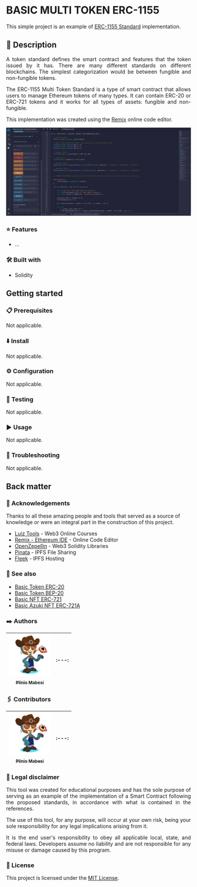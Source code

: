 # BASIC MULTI TOKEN ERC-1155

This simple project is an example of [ERC-1155 Standard](https://eips.ethereum.org/EIPS/eip-1155) implementation.

## :speech_balloon: Description

<p align="justify">A token standard defines the smart contract and features that the token issued by it has. There are many different standards on different blockchains. The simplest categorization would be between fungible and non-fungible tokens.</p>
<p align="justify">The ERC-1155 Multi Token Standard is a type of smart contract that allows users to manage Ethereum tokens of many types. It can contain ERC-20 or ERC-721 tokens and it works for all types of assets: fungible and non-fungible.</p>

This implementation was created using the [Remix](https://remix.ethereum.org/) online code editor.

<div align="center">
  <kbd>
    <img src="/remix-multitoken-code.png" />
  </kbd>
</div>

### :star: Features

- ...

### 🛠️ Built with

- Solidity

## Getting started

### 📋 Prerequisites

Not applicable.

### :arrow_down: Install

Not applicable.

### :gear: Configuration

Not applicable.

### :memo: Testing

Not applicable.

### :arrow_forward: Usage

Not applicable.

### 🔧 Troubleshooting

Not applicable.

## Back matter

### :clap: Acknowledgements

Thanks to all these amazing people and tools that served as a source of knowledge or were an integral part in the construction of this project.

- [Luiz Tools](https://www.luiztools.com.br/) - Web3 Online Courses
- [Remix - Ethereum IDE](https://remix.ethereum.org/) - Online Code Editor
- [OpenZepellin](https://www.openzeppelin.com/) - Web3 Solidity Libraries
- [Pinata](https://app.pinata.cloud/) - IPFS File Sharing
- [Fleek](https://fleek.co/) - IPFS Hosting

### 🔎 See also

- [Basic Token ERC-20](https://github.com/mabesi/solidity-coin-erc20)
- [Basic Token BEP-20](https://github.com/mabesi/solidity-coin-bep20)
- [Basic NFT ERC-721](https://github.com/mabesi/solidity-nft-erc721)
- [Basic Azuki NFT ERC-721A](https://github.com/mabesi/azuki-nft)

### ✒️ Authors

| [<img loading="lazy" src="https://github.com/mabesi/mabesi/blob/master/octocat-mabesi.png" width=115><br><sub>Plinio Mabesi</sub>](https://github.com/mabesi) | :---: |
| :---: | :---: |

### 🖇️ Contributors

| [<img loading="lazy" src="https://github.com/mabesi/mabesi/blob/master/octocat-mabesi.png" width=115><br><sub>Plinio Mabesi</sub>](https://github.com/mabesi) | :---: |
| :---: | :---: |

### 🛃 Legal disclaimer

<p align="justify">This tool was created for educational purposes and has the sole purpose of serving as an example of the implementation of a Smart Contract following the proposed standards, in accordance with what is contained in the references.</p>
<p align="justify">The use of this tool, for any purpose, will occur at your own risk, being your sole responsibility for any legal implications arising from it.</p>
<p align="justify">It is the end user's responsibility to obey all applicable local, state, and federal laws. Developers assume no liability and are not responsible for any misuse or damage caused by this program.</p>

### 📄 License

This project is licensed under the [MIT License](LICENSE.md).
